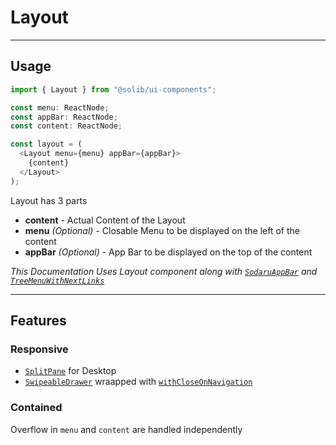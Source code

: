 # Layout

---

## Usage

```typescript
import { Layout } from "@solib/ui-components";

const menu: ReactNode;
const appBar: ReactNode;
const content: ReactNode;

const layout = (
  <Layout menu={menu} appBar={appBar}>
    {content}
  </Layout>
);
```

Layout has 3 parts

- **content** - Actual Content of the Layout
- **menu** _(Optional)_ - Closable Menu to be displayed on the left of the content
- **appBar** _(Optional)_ - App Bar to be displayed on the top of the content

_This Documentation Uses Layout component along with [`SodaruAppBar`](../layout/sodaru-appbar) and [`TreeMenuWithNextLinks`](./treemenu-with-nextlinks)_

---

## Features

### Responsive

- [`SplitPane`](../layout/split-pane) for Desktop
- [`SwipeableDrawer`](https://mui.com/components/drawers/#swipeable) wraapped with [`withCloseOnNavigation`](./close-on-navigation)

### Contained

Overflow in `menu` and `content` are handled independently
